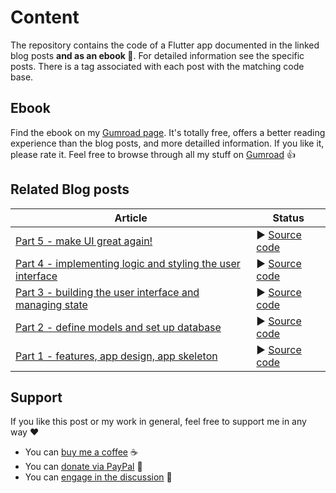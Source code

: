 # Content

The repository contains the code of a Flutter app documented in the linked blog posts **and as an ebook 📗**. For detailed information see the specific posts. There is a tag associated with each post with the matching code base.

## Ebook

Find the ebook on my [Gumroad page](https://xeladu.gumroad.com/). It's totally free, offers a better reading experience than the blog posts, and more detailled information. If you like it, please rate it.
Feel free to browse through all my stuff on [Gumroad](https://xeladu.gumroad.com/) 👍

## Related Blog posts

|Article|Status|
|-|-|
|[Part 5 - make UI great again!](https://levelup.gitconnected.com/flutter-app-from-scratch-part-5-make-ui-great-again-a489b969d86c)|▶ [Source code](https://github.com/xeladu/flutter_app_example/releases/tag/app-5)|
|[Part 4 - implementing logic and styling the user interface](https://levelup.gitconnected.com/flutter-app-from-scratch-part-4-implementing-logic-and-styling-the-user-interface-c08d2304b399)|▶ [Source code](https://github.com/xeladu/flutter_app_example/releases/tag/app-4)|
|[Part 3 - building the user interface and managing state](https://levelup.gitconnected.com/flutter-app-from-scratch-part-3-building-the-user-interface-and-managing-state-dd2bb7dffbec) |▶ [Source code](https://github.com/xeladu/flutter_app_example/releases/tag/app-3)|
|[Part 2 - define models and set up database](https://levelup.gitconnected.com/flutter-app-from-scratch-part-2-define-models-and-set-up-database-78a67666527a) |▶ [Source code](https://github.com/xeladu/flutter_app_example/releases/tag/app-2)|
|[Part 1 - features, app design, app skeleton](https://levelup.gitconnected.com/flutter-app-from-scratch-part-1-planned-features-app-design-app-skeleton-c87f2c21f47a) |▶ [Source code](https://github.com/xeladu/flutter_app_example/releases/tag/app-1)|

## Support

If you like this post or my work in general, feel free to support me in any way ❤

- You can [buy me a coffee](https://www.buymeacoffee.com/xeladu) ☕
- You can [donate via PayPal](https://www.paypal.com/donate/?hosted_button_id=JPWK39GGPAAFQ) 🎁
- You can [engage in the discussion](https://xeladu.medium.com) 📣
